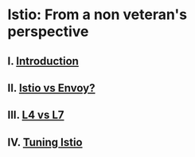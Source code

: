 # Istio: From a non veteran's perspective

## I. [Introduction](./01-Introduction.md)
## II. [Istio vs Envoy?](./02-Istio-Vs-Envoy.md)
## III. [L4 vs L7](./03-L4-Vs-L7.md)
## IV. [Tuning Istio](./03-L4-Vs-L7.md)
